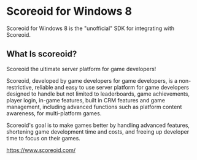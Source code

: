 # Scoreoid for Windows 8

Scoreoid for Windows 8 is the "unofficial" SDK for integrating with Scoreoid.

## What Is scoreoid?

Scoreoid the ultimate server platform for game developers!

Scoreoid, developed by game developers for game developers, is a non-restrictive, reliable and easy to use server platform for game developers designed to handle but not limited to leaderboards, game achievements, player login, in-game features, built in CRM features and game management, including advanced functions such as platform content awareness, for multi-platform games.

Scoreoid's goal is to make games better by handling advanced features, shortening game development time and costs, and freeing up developer time to focus on their games. 

https://www.scoreoid.com/